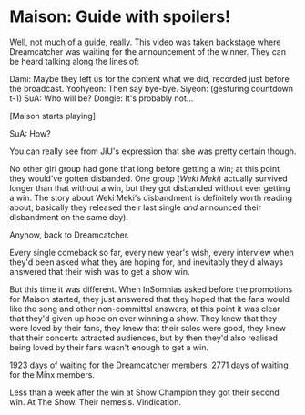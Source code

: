 # Maison: Guide with spoilers!

Well, not much of a guide, really. This video was taken backstage where Dreamcatcher
was waiting for the announcement of the winner. They can be heard talking along the lines of:

Dami: Maybe they left us for the content what we did, recorded just before the broadcast.
Yoohyeon: Then say bye-bye.
Siyeon: (gesturing countdown t-1)
SuA: Who will be?
Dongie: It's probably not...

[Maison starts playing]

SuA: How?

You can really see from JiU's expression that she was pretty certain though.

No other girl group had gone that long before getting a win; at this point they would've gotten
disbanded. One group (*Weki Meki*) actually survived longer than that without a win, but they got disbanded
without ever getting a win. The story about Weki Meki's disbandment is definitely worth reading about;
basically they released their last single *and* announced their disbandment on the same day).

Anyhow, back to Dreamcatcher.

Every single comeback so far, every new year's wish, every interview when they'd been asked what they are hoping for,
and inevitably they'd always answered that their wish was to get a show win.

But this time it was different. When InSomnias asked before the promotions for Maison started,
they just answered that they hoped that the fans would like the song and other non-committal answers;
at this point it was clear that they'd given up hope on ever winning a show. They knew that they were loved by their fans,
they knew that their sales were good, they knew that their concerts attracted audiences,
but by then they'd also realised being loved by their fans wasn't enough to get a win.

1923 days of waiting for the Dreamcatcher members.
2771 days of waiting for the Minx members.

Less than a week after the win at Show Champion they got their second win.
At The Show. Their nemesis. Vindication.
